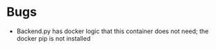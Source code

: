 # Bugs

- Backend.py has docker logic that this container does not need; the docker pip is not installed
